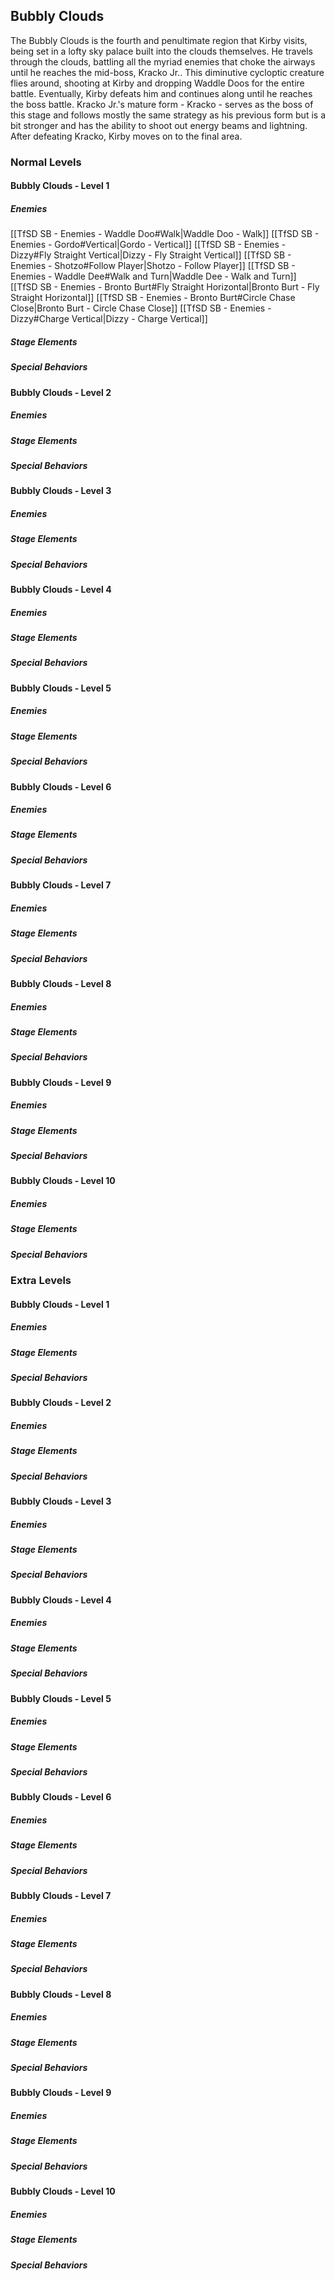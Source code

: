 ## Bubbly Clouds
The Bubbly Clouds is the fourth and penultimate region that Kirby visits, being set in a lofty sky palace built into the clouds themselves. He travels through the clouds, battling all the myriad enemies that choke the airways until he reaches the mid-boss, Kracko Jr.. This diminutive cycloptic creature flies around, shooting at Kirby and dropping Waddle Doos for the entire battle. Eventually, Kirby defeats him and continues along until he reaches the boss battle. Kracko Jr.'s mature form - Kracko - serves as the boss of this stage and follows mostly the same strategy as his previous form but is a bit stronger and has the ability to shoot out energy beams and lightning. After defeating Kracko, Kirby moves on to the final area.
### Normal Levels
#### Bubbly Clouds - Level 1
##### Enemies
[[TfSD SB - Enemies - Waddle Doo#Walk|Waddle Doo - Walk]]
[[TfSD SB - Enemies - Gordo#Vertical|Gordo - Vertical]]
[[TfSD SB - Enemies - Dizzy#Fly Straight Vertical|Dizzy - Fly Straight Vertical]]
[[TfSD SB - Enemies - Shotzo#Follow Player|Shotzo - Follow Player]]
[[TfSD SB - Enemies - Waddle Dee#Walk and Turn|Waddle Dee - Walk and Turn]]
[[TfSD SB - Enemies - Bronto Burt#Fly Straight Horizontal|Bronto Burt - Fly Straight Horizontal]]
[[TfSD SB - Enemies - Bronto Burt#Circle Chase Close|Bronto Burt - Circle Chase Close]]
[[TfSD SB - Enemies - Dizzy#Charge Vertical|Dizzy - Charge Vertical]]
##### Stage Elements
##### Special Behaviors
#### Bubbly Clouds - Level 2
##### Enemies
##### Stage Elements
##### Special Behaviors
#### Bubbly Clouds - Level 3
##### Enemies
##### Stage Elements
##### Special Behaviors
#### Bubbly Clouds - Level 4
##### Enemies
##### Stage Elements
##### Special Behaviors
#### Bubbly Clouds - Level 5
##### Enemies
##### Stage Elements
##### Special Behaviors
#### Bubbly Clouds - Level 6
##### Enemies
##### Stage Elements
##### Special Behaviors
#### Bubbly Clouds - Level 7
##### Enemies
##### Stage Elements
##### Special Behaviors
#### Bubbly Clouds - Level 8
##### Enemies
##### Stage Elements
##### Special Behaviors
#### Bubbly Clouds - Level 9
##### Enemies
##### Stage Elements
##### Special Behaviors
#### Bubbly Clouds - Level 10
##### Enemies
##### Stage Elements
##### Special Behaviors
### Extra Levels
#### Bubbly Clouds - Level 1
##### Enemies
##### Stage Elements
##### Special Behaviors
#### Bubbly Clouds - Level 2
##### Enemies
##### Stage Elements
##### Special Behaviors
#### Bubbly Clouds - Level 3
##### Enemies
##### Stage Elements
##### Special Behaviors
#### Bubbly Clouds - Level 4
##### Enemies
##### Stage Elements
##### Special Behaviors
#### Bubbly Clouds - Level 5
##### Enemies
##### Stage Elements
##### Special Behaviors
#### Bubbly Clouds - Level 6
##### Enemies
##### Stage Elements
##### Special Behaviors
#### Bubbly Clouds - Level 7
##### Enemies
##### Stage Elements
##### Special Behaviors
#### Bubbly Clouds - Level 8
##### Enemies
##### Stage Elements
##### Special Behaviors
#### Bubbly Clouds - Level 9
##### Enemies
##### Stage Elements
##### Special Behaviors
#### Bubbly Clouds - Level 10
##### Enemies
##### Stage Elements
##### Special Behaviors